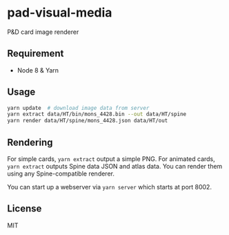 pad-visual-media
=============
P&D card image renderer

Requirement
-----------
- Node 8 & Yarn

Usage
-----
```sh
yarn update  # download image data from server
yarn extract data/HT/bin/mons_4428.bin --out data/HT/spine
yarn render data/HT/spine/mons_4428.json data/HT/out
```

Rendering
---------
For simple cards, `yarn extract` output a simple PNG. For animated cards,
`yarn extract` outputs Spine data JSON and atlas data. You can render them
using any Spine-compatible renderer.

You can start up a webserver via `yarn server` which starts at port 8002.

License
-------
MIT
